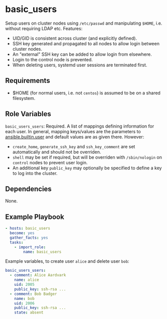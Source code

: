 
basic_users
===========

Setup users on cluster nodes using `/etc/passwd` and manipulating `$HOME`, i.e. without requiring LDAP etc. Features:
- UID/GID is consistent across cluster (and explicitly defined).
- SSH key generated and propagated to all nodes to allow login between cluster nodes.
- An "external" SSH key can be added to allow login from elsewhere.
- Login to the control node is prevented.
- When deleting users, systemd user sessions are terminated first.

Requirements
------------
- $HOME (for normal users, i.e. not `centos`) is assumed to be on a shared filesystem.

Role Variables
--------------

`basic_users_users`: Required. A list of mappings defining information for each user. In general, mapping keys/values are the parameters to [ansible.builtin.user](https://docs.ansible.com/ansible/latest/collections/ansible/builtin/user_module.html) and default values are as given there. However:
- `create_home`, `generate_ssh_key` and `ssh_key_comment` are set automatically and should not be overriden.
- `shell` may be set if required, but will be overriden with `/sbin/nologin` on `control` nodes to prevent user login.
- An additional key `public_key` may optionally be specified to define a key to log into the cluster.

Dependencies
------------

None.

Example Playbook
----------------

```yaml
- hosts: basic_users
  become: yes
  gather_facts: yes
  tasks:
    - import_role:
        name: basic_users
```

Example variables, to create user `alice` and delete user `bob`:

```yaml
basic_users_users:
  - comment: Alice Aardvark
    name: alice
    uid: 2005
    public_key: ssh-rsa ...
  - comment: Bob Badger
    name: bob
    uid: 2006
    public_key: ssh-rsa ...
    state: absent
```
